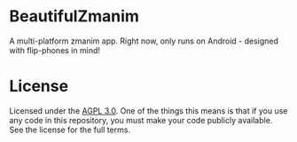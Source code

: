 # BeautifulZmanim
A multi-platform zmanim app. Right now, only runs on Android - designed with flip-phones in mind!

# License
Licensed under the [AGPL 3.0](https://www.gnu.org/licenses/agpl-3.0.en.html). One of the things this means is that if you use any code in this repository, you must make your code publicly available. See the license for the full terms.
